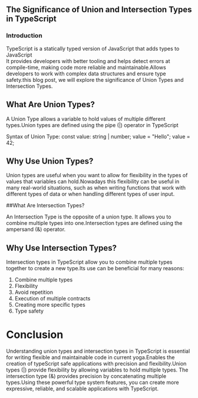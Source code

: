 
## The Significance of Union and Intersection Types in TypeScript

### Introduction
TypeScript is a statically typed version of JavaScript that adds types to JavaScript  
It provides developers with better tooling and helps detect errors at compile-time, making code more reliable and maintainable.Allows developers to work with complex data structures and ensure type safety.this blog post, we will explore the significance of Union Types and Intersection Types.

## What Are Union Types?

A Union Type allows a variable to hold values of multiple different types.Union types are defined using the pipe (|) operator in TypeScript

Syntax of Union Type:
const value: string | number;
value = "Hello";
value = 42;

## Why Use Union Types?
Union types are useful when you want to allow for flexibility in the types of values ​​that variables can hold.Nowadays this flexibility can be useful in many real-world situations, such as when writing functions that work with different types of data or when handling different types of user input.

##What Are Intersection Types?

An Intersection Type is the opposite of a union type. It allows you to combine multiple types into one.Intersection types are defined using the ampersand (&) operator.

## Why Use Intersection Types?
Intersection types in TypeScript allow you to combine multiple types together to create a new type.Its use can be beneficial for many reasons:
1. Combine multiple types
2. Flexibility
3. Avoid repetition
4. Execution of multiple contracts
5. Creating more specific types
6. Type safety

# Conclusion
Understanding union types and intersection types in TypeScript is essential for writing flexible and maintainable code in current yoga.Enables the creation of typeScript safe applications with precision and flexibility.Union types (|) provide flexibility by allowing variables to hold multiple types.
The intersection type (&) provides precision by concatenating multiple types.Using these powerful type system features, you can create more expressive, reliable, and scalable applications with TypeScript.


